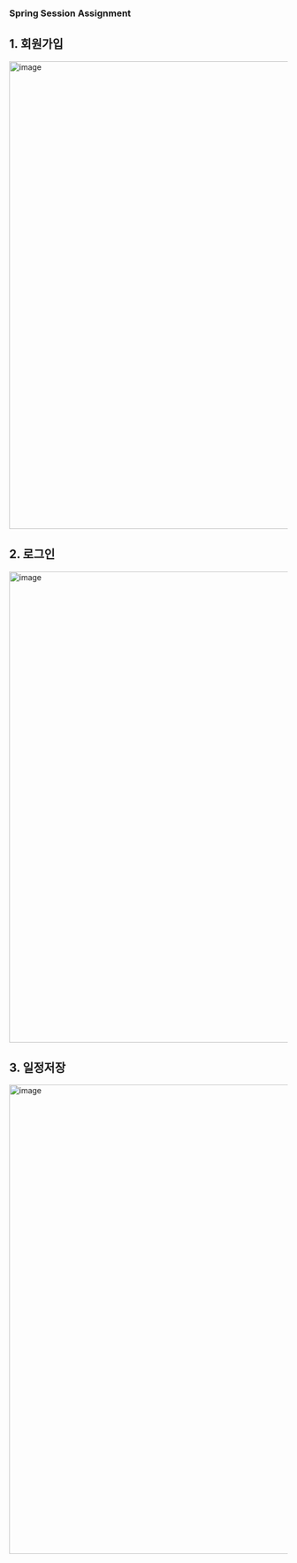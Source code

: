 ### Spring Session Assignment


## 1. 회원가입
<img width="846" alt="image" src="https://github.com/user-attachments/assets/4d50d1ed-7a56-4b77-8d99-e7e32b7ad6d6" />

## 2. 로그인
<img width="852" alt="image" src="https://github.com/user-attachments/assets/170bb68d-385f-406f-994f-068e64761524" />

## 3. 일정저장
<img width="849" alt="image" src="https://github.com/user-attachments/assets/07fa9837-d710-4387-9a22-33fed948f2eb" />
